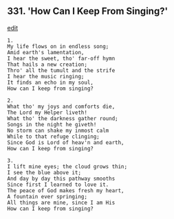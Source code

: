 
## 331.  'How Can I Keep From Singing?'
[edit](https://docs.google.com/document/d/1QCa2EVCjYiN6yMdMLdv056qUHdD6i939/edit?mode=html)



    1.
    My life flows on in endless song;
    Amid earth's lamentation,
    I hear the sweet, tho' far-off hymn
    That hails a new creation;
    Thro' all the tumult and the strife
    I hear the music ringing;
    It finds an echo in my soul,
    How can I keep from singing?

    2.
    What tho' my joys and comforts die,
    The Lord my Helper liveth!
    What tho' the darkness gather round;
    Songs in the night he giveth!
    No storm can shake my inmost calm
    While to that refuge clinging;
    Since God is Lord of heav'n and earth,
    How can I keep from singing?

    3.
    I lift mine eyes; the cloud grows thin;
    I see the blue above it;
    And day by day this pathway smooths
    Since first I learned to love it.
    The peace of God makes fresh my heart,
    A fountain ever springing;
    All things are mine, since I am His
    How can I keep from singing?
